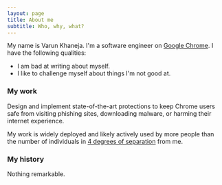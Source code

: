 ```yaml
---
layout: page
title: About me
subtitle: Who, why, what?
---
```


My name is Varun Khaneja. I'm a software engineer on [Google Chrome](https://www.google.com/chrome/).
I have the following qualities:
- I am bad at writing about myself.
- I like to challenge myself about things I'm not good at.

### My work

Design and implement state-of-the-art protections to keep Chrome users safe from
visiting phishing sites, downloading malware, or harming their internet
experience.

My work is widely deployed and likely actively used by more people than the
number of individuals in [4 degrees of separation](https://www.nytimes.com/2011/11/22/technology/between-you-and-me-4-74-degrees.html) from me.

### My history

Nothing remarkable.
